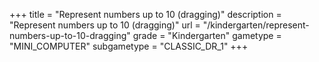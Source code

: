 +++
title = "Represent numbers up to 10 (dragging)"
description = "Represent numbers up to 10 (dragging)"
url = "/kindergarten/represent-numbers-up-to-10-dragging"
grade = "Kindergarten"
gametype = "MINI_COMPUTER"
subgametype = "CLASSIC_DR_1"
+++